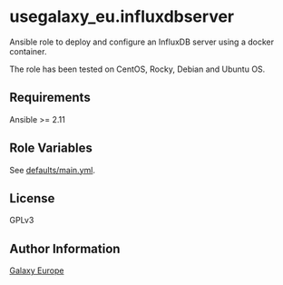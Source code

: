 usegalaxy_eu.influxdbserver
=======
Ansible role to deploy and configure an InfluxDB server using a docker container.

The role has been tested on CentOS, Rocky, Debian and Ubuntu OS.

Requirements
------------
Ansible >= 2.11

Role Variables
--------------
See [defaults/main.yml](defaults/main.yml).

License
-------
GPLv3

Author Information
------------------
[Galaxy Europe](https://galaxyproject.eu)
